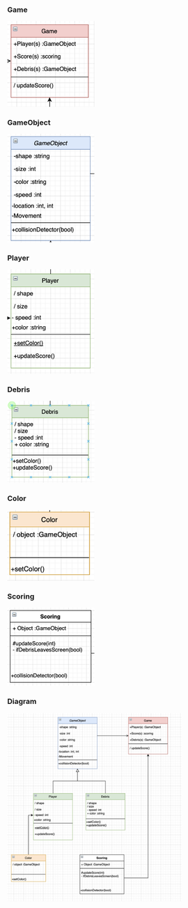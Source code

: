 ### Game

<img src="Assignments/A07/imagesa07/game.png" width="200">

### GameObject

<img src="Assignments/A07/imagesa07/object.png" width="200">

### Player

<img src=Assignments/A07/imagesa07/player.png width="200">

### Debris

<img src=Assignments/A07/imagesa07/debris.png width="200">

### Color

<img src=Assignments/A07/imagesa07/color.png width="200">

### Scoring

<img src="Assignments/A07/imagesa07/scoring.png" width="200">

### Diagram

<img src="Assignments/A07/imagesa07/wholethingdraw.io.png" width="400">
